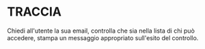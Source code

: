 # TRACCIA

Chiedi all'utente la sua email,
controlla che sia nella lista di chi può accedere,
stampa un messaggio appropriato sull'esito del controllo.
